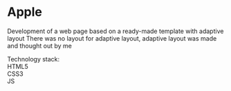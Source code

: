 # Apple
Development of a web page based on a ready-made template with adaptive layout
There was no layout for adaptive layout, adaptive layout was made and thought out by me

Technology stack:<br>
HTML5<br>
CSS3<br>
JS
